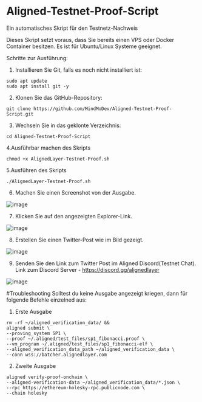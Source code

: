 # Aligned-Testnet-Proof-Script
Ein automatisches Skript für den Testnetz-Nachweis

Dieses Skript setzt voraus, dass Sie bereits einen VPS oder Docker Container besitzen. Es ist für Ubuntu/Linux Systeme geeignet.

Schritte zur Ausführung:

1. Installieren Sie Git, falls es noch nicht installiert ist:
```
sudo apt update
sudo apt install git -y
```

2. Klonen Sie das GitHub-Repository:
```
git clone https://github.com/MindMoDev/Aligned-Testnet-Proof-Script.git
```

3. Wechseln Sie in das geklonte Verzeichnis:
```
cd Aligned-Testnet-Proof-Script
```

4.Ausführbar machen des Skripts
```
chmod +x AlignedLayer-Testnet-Proof.sh
```

5.Ausführen des Skripts
```
./AlignedLayer-Testnet-Proof.sh
```

6. Machen Sie einen Screenshot von der Ausgabe.

![image](https://github.com/MindMoDev/Aligned-Testnet-Proof-Script/assets/159486944/9082fcb5-911d-467e-8c27-41a7b2ebb296)


7. Klicken Sie auf den angezeigten Explorer-Link.

![image](https://github.com/MindMoDev/Aligned-Testnet-Proof-Script/assets/159486944/808b6598-ba0a-4c76-90d5-8e9e2d56a165)

8. Erstellen Sie einen Twitter-Post wie im Bild gezeigt.

![image](https://github.com/MindMoDev/Aligned-Testnet-Proof-Script/assets/159486944/6dc91e8a-cab3-4b3e-8735-329d00965a1c)

9. Senden Sie den Link zum Twitter Post im Aligned Discord(Testnet Chat).
Link zum Discord Server - https://discord.gg/alignedlayer

![image](https://github.com/MindMoDev/Aligned-Testnet-Proof-Script/assets/159486944/c1582bf6-9bc4-4383-a7f9-18d048ddd8a7)


#Troubleshooting
Solltest du keine Ausgabe angezeigt kriegen, dann für folgende Befehle einzelned aus:

1. Erste Ausgabe
```
rm -rf ~/aligned_verification_data/ &&
aligned submit \
--proving_system SP1 \
--proof ~/.aligned/test_files/sp1_fibonacci.proof \
--vm_program ~/.aligned/test_files/sp1_fibonacci-elf \
--aligned_verification_data_path ~/aligned_verification_data \
--conn wss://batcher.alignedlayer.com 
```

2. Zweite Ausgabe
```
aligned verify-proof-onchain \
--aligned-verification-data ~/aligned_verification_data/*.json \
--rpc https://ethereum-holesky-rpc.publicnode.com \
--chain holesky
```






